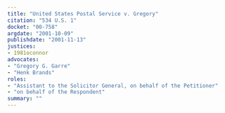 ```yaml
---
title: "United States Postal Service v. Gregory"
citation: "534 U.S. 1"
docket: "00-758"
argdate: "2001-10-09"
publishdate: "2001-11-13"
justices:
- 1981oconnor
advocates:
- "Gregory G. Garre"
- "Henk Brands"
roles:
- "Assistant to the Solicitor General, on behalf of the Petitioner"
- "on behalf of the Respondent"
summary: ""
---
```


